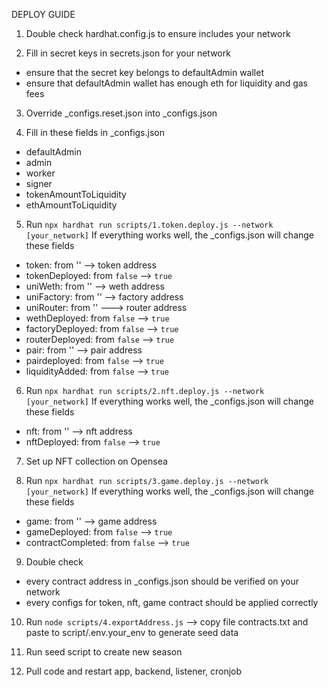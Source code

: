 DEPLOY GUIDE

1. Double check hardhat.config.js to ensure includes your network

2. Fill in secret keys in secrets.json for your network

- ensure that the secret key belongs to defaultAdmin wallet
- ensure that defaultAdmin wallet has enough eth for liquidity and gas fees

3. Override \_configs.reset.json into \_configs.json

4. Fill in these fields in \_configs.json

- defaultAdmin
- admin
- worker
- signer
- tokenAmountToLiquidity
- ethAmountToLiquidity

5. Run `npx hardhat run scripts/1.token.deploy.js --network [your_network]`
   If everything works well, the \_configs.json will change these fields

- token: from '' --> token address
- tokenDeployed: from `false` --> `true`
- uniWeth: from '' --> weth address
- uniFactory: from '' --> factory address
- uniRouter: from '' ---> router address
- wethDeployed: from `false` --> `true`
- factoryDeployed: from `false` --> `true`
- routerDeployed: from `false` --> `true`
- pair: from '' --> pair address
- pairdeployed: from `false` --> `true`
- liquidityAdded: from `false` --> `true`

6. Run `npx hardhat run scripts/2.nft.deploy.js --network [your_network]`
   If everything works well, the \_configs.json will change these fields

- nft: from '' --> nft address
- nftDeployed: from `false` --> `true`

7. Set up NFT collection on Opensea

8. Run `npx hardhat run scripts/3.game.deploy.js --network [your_network]`
   If everything works well, the \_configs.json will change these fields

- game: from '' --> game address
- gameDeployed: from `false` --> `true`
- contractCompleted: from `false` --> `true`

9. Double check

- every contract address in \_configs.json should be verified on your network
- every configs for token, nft, game contract should be applied correctly

10. Run `node scripts/4.exportAddress.js`
    --> copy file contracts.txt and paste to script/.env.your_env to generate seed data

11. Run seed script to create new season

12. Pull code and restart app, backend, listener, cronjob
